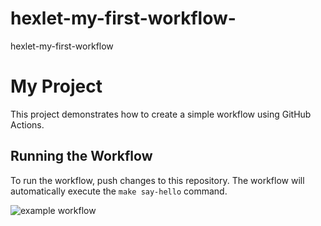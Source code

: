 # hexlet-my-first-workflow-

hexlet-my-first-workflow

# My Project

This project demonstrates how to create a simple workflow using GitHub Actions.

## Running the Workflow

To run the workflow, push changes to this repository. The workflow will automatically execute the `make say-hello` command.

![example workflow](https://github.com/pavlovkeith/hexlet-my-first-workflow-/actions/workflows/hello-world.yml/badge.svg)
